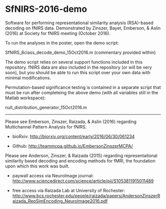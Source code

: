 # SfNIRS-2016-demo
Software for performing representational similarity analysis (RSA)-based decoding on fNIRS data. Demonstrated by Zinszer, Bayet, Emberson, &amp; Aslin (2016) at Society for fNIRS meeting (October 2016).

To run the analyses in the poster, open the demo script:

SfNIRS_8class_decode_demo_15Oct2016.m (commentary provided within)

The demo script relies on several support functions included in this repository. fNIRS data are also included in the repository (or will be very soon), but you should be able to run this script over your own data with minimal modifications.

Permutation-based significance testing is contained in a separate script that must be run after completeing the above demo (with all variables still in the Matlab workspace):

null_distribution_generator_15Oct2016.m

--------------------------------------------

Please see Emberson, Zinszer, Raizada, &amp; Aslin (2016) regarding Multichannel Pattern Analysis for fNIRS.

- bioRxiv: http://biorxiv.org/content/early/2016/06/30/061234

- Github: http://teammcpa.github.io/EmbersonZinszerMCPA/

Please see Anderson, Zinszer, &amp; Raizada (2015) regarding representaitonal similarity based decoding and encoding methods for fMRI, the foundation upon which this work was built.

- paywall access via NeuroImage journal: http://www.sciencedirect.com/science/article/pii/S1053811915011489

- free access via Raizada Lab at University of Rochester: http://www.bcs.rochester.edu/people/raizada/papers/AndersonZinszerRaizada_RepSimEncoding_NeuroImage2016.pdf
